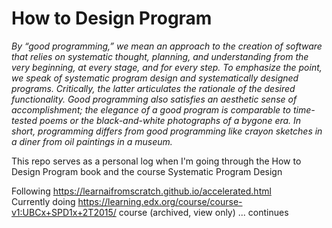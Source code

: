 # How to Design Program
*By “good programming,” we mean an approach to the creation of software that relies on systematic thought, planning, and understanding from the very beginning, at every stage, and for every step. To emphasize the point, we speak of systematic program design and systematically designed programs. Critically, the latter articulates the rationale of the desired functionality. Good programming also satisfies an aesthetic sense of accomplishment; the elegance of a good program is comparable to time-tested poems or the black-and-white photographs of a bygone era. In short, programming differs from good programming like crayon sketches in a diner from oil paintings in a museum.*

This repo serves as a personal log when I'm going through the How to Design Program book and the course Systematic Program Design

Following https://learnaifromscratch.github.io/accelerated.html <br>
Currently doing https://learning.edx.org/course/course-v1:UBCx+SPD1x+2T2015/ course (archived, view only)
... continues
